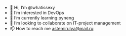 - 👋 Hi, I’m @whatissexy
- 👀 I’m interested in DevOps
- 🌱 I’m currently learning pyneng
- 💞️ I’m looking to collaborate on IT-project management
- 📫 How to reach me astemirulya@mail.ru

<!---
whatissexy/whatissexy is a ✨ special ✨ repository because its `README.md` (this file) appears on your GitHub profile.
You can click the Preview link to take a look at your changes.
--->
